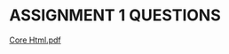 # ASSIGNMENT 1 QUESTIONS
[Core Html.pdf](https://github.com/arpita2105/PW-Assignment-2/files/12731634/Core.Html.pdf)
